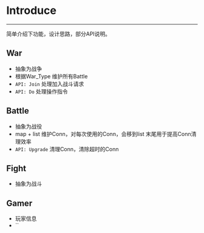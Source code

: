 # Introduce

---

简单介绍下功能，设计思路，部分API说明。

## War

- 抽象为战争
- 根据War_Type 维护所有Battle
- `API: Join` 处理加入战斗请求
- `API: Do` 处理操作指令

## Battle

- 抽象为战役
- map + list 维护Conn，对每次使用的Conn，会移到list 末尾用于提高Conn清理效率
- `API: Upgrade` 清理Conn，清除超时的Conn

## Fight

- 抽象为战斗

## Gamer

- 玩家信息
- ``